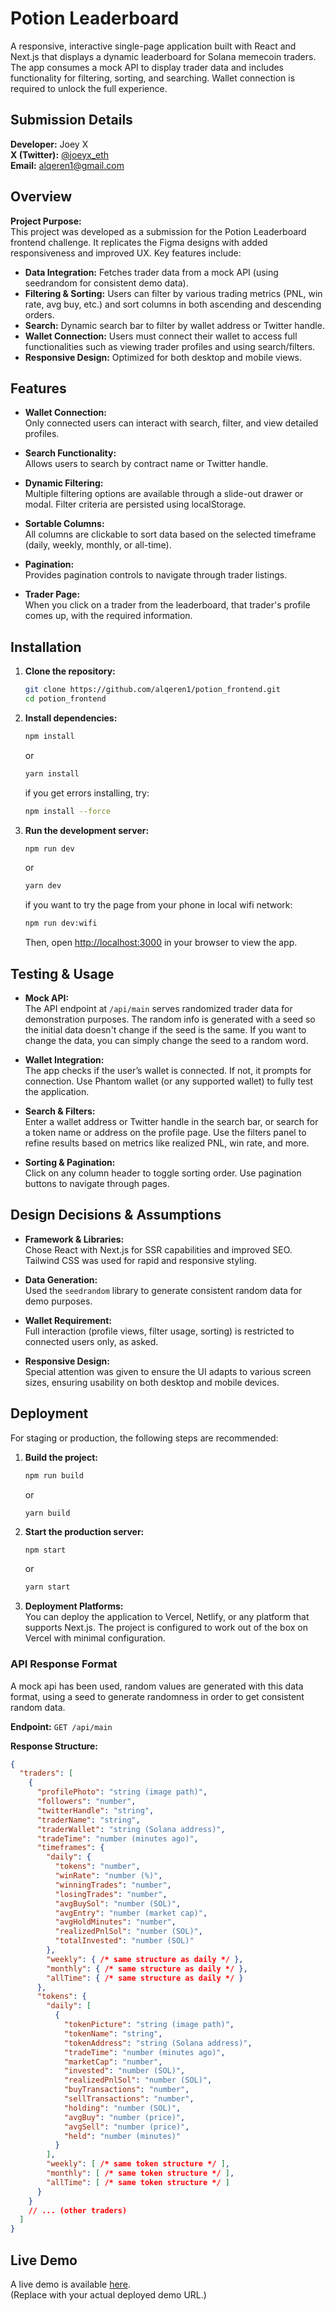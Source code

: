 # Potion Leaderboard

A responsive, interactive single-page application built with React and Next.js that displays a dynamic leaderboard for Solana memecoin traders. The app consumes a mock API to display trader data and includes functionality for filtering, sorting, and searching. Wallet connection is required to unlock the full experience.

## Submission Details
**Developer:** Joey X  
**X (Twitter):** [@joeyx_eth](https://twitter.com/joeyx_eth)  
**Email:** [alqeren1@gmail.com](mailto:alqeren1@gmail.com) 

## Overview

**Project Purpose:**  
This project was developed as a submission for the Potion Leaderboard frontend challenge. It replicates the Figma designs with added responsiveness and improved UX. Key features include:
- **Data Integration:** Fetches trader data from a mock API (using seedrandom for consistent demo data).
- **Filtering & Sorting:** Users can filter by various trading metrics (PNL, win rate, avg buy, etc.) and sort columns in both ascending and descending orders.
- **Search:** Dynamic search bar to filter by wallet address or Twitter handle.
- **Wallet Connection:** Users must connect their wallet to access full functionalities such as viewing trader profiles and using search/filters.
- **Responsive Design:** Optimized for both desktop and mobile views.

## Features

- **Wallet Connection:**  
  Only connected users can interact with search, filter, and view detailed profiles.

- **Search Functionality:**  
  Allows users to search by contract name or Twitter handle.

- **Dynamic Filtering:**  
  Multiple filtering options are available through a slide-out drawer or modal. Filter criteria are persisted using localStorage.

- **Sortable Columns:**  
  All columns are clickable to sort data based on the selected timeframe (daily, weekly, monthly, or all-time).

- **Pagination:**  
  Provides pagination controls to navigate through trader listings.

- **Trader Page:**  
  When you click on a trader from the leaderboard, that trader's profile comes up, with the required information.

## Installation

1. **Clone the repository:**

   ```bash
   git clone https://github.com/alqeren1/potion_frontend.git
   cd potion_frontend
   ```

2. **Install dependencies:**

    ```bash
   npm install
   ```
   or
   ```bash
   yarn install
   ```

   if you get errors installing, try: 
   ```bash
   npm install --force
   ```

3. **Run the development server:**

   ```bash
   npm run dev
   ```
   or
   ```bash
   yarn dev
   ```

   if you want to try the page from your phone in local wifi network:
  
   ```bash
   npm run dev:wifi
   ```

   Then, open [http://localhost:3000](http://localhost:3000) in your browser to view the app.

## Testing & Usage

- **Mock API:**  
  The API endpoint at `/api/main` serves randomized trader data for demonstration purposes.
  The random info is generated with a seed so the initial data doesn't change if the seed is the same. 
  If you want to change the data, you can simply change the seed to a random word.

- **Wallet Integration:**  
  The app checks if the user’s wallet is connected. If not, it prompts for connection. Use Phantom wallet (or any supported wallet) to fully test the application.

- **Search & Filters:**  
  Enter a wallet address or Twitter handle in the search bar, or search for a token name or address on the profile page. Use the filters panel to refine results based on metrics like realized PNL, win rate, and more.

- **Sorting & Pagination:**  
  Click on any column header to toggle sorting order. Use pagination buttons to navigate through pages.

## Design Decisions & Assumptions

- **Framework & Libraries:**  
  Chose React with Next.js for SSR capabilities and improved SEO. Tailwind CSS was used for rapid and responsive styling.

- **Data Generation:**  
  Used the `seedrandom` library to generate consistent random data for demo purposes.

- **Wallet Requirement:**  
  Full interaction (profile views, filter usage, sorting) is restricted to connected users only, as asked.

- **Responsive Design:**  
  Special attention was given to ensure the UI adapts to various screen sizes, ensuring usability on both desktop and mobile devices.

## Deployment

For staging or production, the following steps are recommended:

1. **Build the project:**

   ```bash
   npm run build
   ```
   or
   ```
   yarn build
   ```

3. **Start the production server:**

   ```bash
   npm start
   ```
   or
   
   ```bash
   yarn start
   ```

3. **Deployment Platforms:**  
   You can deploy the application to Vercel, Netlify, or any platform that supports Next.js. The project is configured to work out of the box on Vercel with minimal configuration.


### API Response Format

A mock api has been used, random values are generated with this data format, using a seed to generate randomness in order to get consistent random data. 

**Endpoint:** `GET /api/main`

**Response Structure:**
```json
{
  "traders": [
    {
      "profilePhoto": "string (image path)",
      "followers": "number",
      "twitterHandle": "string",
      "traderName": "string",
      "traderWallet": "string (Solana address)",
      "tradeTime": "number (minutes ago)",
      "timeframes": {
        "daily": {
          "tokens": "number",
          "winRate": "number (%)",
          "winningTrades": "number",
          "losingTrades": "number",
          "avgBuySol": "number (SOL)",
          "avgEntry": "number (market cap)",
          "avgHoldMinutes": "number",
          "realizedPnlSol": "number (SOL)",
          "totalInvested": "number (SOL)"
        },
        "weekly": { /* same structure as daily */ },
        "monthly": { /* same structure as daily */ },
        "allTime": { /* same structure as daily */ }
      },
      "tokens": {
        "daily": [
          {
            "tokenPicture": "string (image path)",
            "tokenName": "string",
            "tokenAddress": "string (Solana address)",
            "tradeTime": "number (minutes ago)",
            "marketCap": "number",
            "invested": "number (SOL)",
            "realizedPnlSol": "number (SOL)",
            "buyTransactions": "number",
            "sellTransactions": "number",
            "holding": "number (SOL)",
            "avgBuy": "number (price)",
            "avgSell": "number (price)",
            "held": "number (minutes)"
          }
        ],
        "weekly": [ /* same token structure */ ],
        "monthly": [ /* same token structure */ ],
        "allTime": [ /* same token structure */ ]
      }
    }
    // ... (other traders)
  ]
}

```


## Live Demo

A live demo is available [here](https://<your-demo-url>).  
(Replace with your actual deployed demo URL.)





